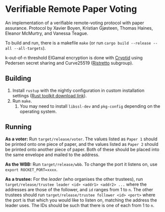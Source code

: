 # Verifiable Remote Paper Voting
An implementation of a verifiable remote-voting protocol with paper assurance. Protocol by Xavier Boyen, Kristian Gjøsteen, Thomas Haines, Eleanor McMurtry, and Vanessa Teague.

To build and run, there is a makefile `make` (or run `cargo build --release --all --all-targets`).

k-out-of-n threshold ElGamal encryption is done with [Cryptid](https://github.com/eleanor-em/cryptid) using Pedersen secret sharing and Curve25519 ([Ristretto](https://ristretto.group/) subgroup).

## Building
1. Install `rustup` with the nightly configuration in custom installation settings ([Rust toolkit download link](https://rustup.rs/)).
1. Run `make`.
    1. You may need to install `libssl-dev` and `pkg-config` depending on the operating system.

## Running
**As a voter:** Run `target/release/voter`. The values listed as `Paper 1` should be printed onto one piece of paper,
and the values listed as `Paper 2` should be printed onto another piece of paper. Both of these should be placed into
the same envelope and mailed to the address.

**As the WBB:** Run `target/release/wbb`. To change the port it listens on, use `export ROCKET_PORT=xxxx`.

**As a trustee:** For the *leader* (who organises the other trustees), run `target/release/trustee leader <id> <addr1> <addr2> ...`
where the addresses are those of the follower, and `id` ranges from 1 to `n`. The other trustees should run `target/release/trustee follower <id> <port>`
where the port is that which you would like to listen on, matching the address the leader uses. The IDs should be such
that there is one of each from 1 to `n`.
